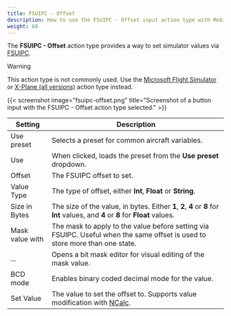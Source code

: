 ```yaml
---
title: FSUIPC - Offset
description: How to use the FSUIPC - Offset input action type with MobiFlight.
weight: 60
---
```


The **FSUIPC - Offset** action type provides a way to set simulator values via [FSUIPC](https://www.fsuipc.com/).

> [!WARNING]
> This action type is not commonly used. Use the [Microsoft Flight Simulator](/guides/input-action-types/microsoft-flight-simulator/) or [X-Plane (all versions)](/guides/input-action-types/x-plane-all-versions/) action type instead.

{{< screenshot image="fsuipc-offset.png" title="Screenshot of a button input with the FSUIPC - Offset action type selected." >}}

| Setting         | Description                                                                                                                       |
| --------------- | --------------------------------------------------------------------------------------------------------------------------------- |
| Use preset      | Selects a preset for common aircraft variables.                                                                                   |
| Use             | When clicked, loads the preset from the **Use preset** dropdown.                                                                  |
| Offset          | The FSUIPC offset to set.                                                                                                         |
| Value Type      | The type of offset, either **Int**, **Float** or **String**.                                                                      |
| Size in Bytes   | The size of the value, in bytes. Either **1**, **2**, **4** or **8** for **Int** values, and **4** or **8** for **Float** values. |
| Mask value with | The mask to apply to the value before setting via FSUIPC. Useful when the same offset is used to store more than one state.       |
| ...             | Opens a bit mask editor for visual editing of the mask value.                                                                     |
| BCD mode        | Enables binary coded decimal mode for the value.                                                                                  |
| Set Value       | The value to set the offset to. Supports value modification with [NCalc](/guides/modifying-values-with-ncalc/).                   |
